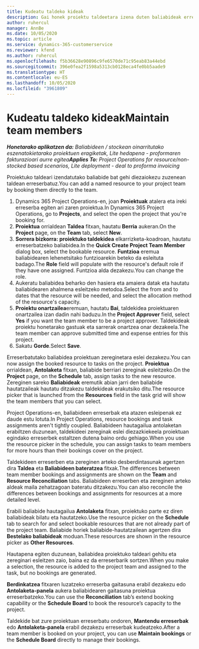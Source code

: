 ```yaml
---
title: Kudeatu taldeko kideak
description: Gai honek proiektu taldeetara izena duten baliabideak erreserbatzeko eta hauek zereginetara esleitzeko informazioa eskaintzen du .
author: ruhercul
manager: AnnBe
ms.date: 10/05/2020
ms.topic: article
ms.service: dynamics-365-customerservice
ms.reviewer: kfend
ms.author: ruhercul
ms.openlocfilehash: f5b36628e90896c9fe6570de71c95eab83a44ebd
ms.sourcegitcommit: 396e0fea2f1598a5313cb0128eca4fe0bb5aade9
ms.translationtype: HT
ms.contentlocale: eu-ES
ms.lasthandoff: 10/05/2020
ms.locfileid: "3961809"
---
```

# <a name="maintain-team-members"></a><span data-ttu-id="08362-103">Kudeatu taldeko kideak</span><span class="sxs-lookup"><span data-stu-id="08362-103">Maintain team members</span></span>

<span data-ttu-id="08362-104">_**Honetarako aplikatzen da:** Baliabideen / stockean oinarritutako eszenatokietarako proiektuen eragiketak, Lite hedapena - proformaren fakturazioari aurre egitea_</span><span class="sxs-lookup"><span data-stu-id="08362-104">_**Applies To:** Project Operations for resource/non-stocked based scenarios, Lite deployment - deal to proforma invoicing_</span></span>

<span data-ttu-id="08362-105">Proiektuko taldeari izendatutako baliabide bat gehi diezaiokezu zuzenean taldean erreserbatuz.</span><span class="sxs-lookup"><span data-stu-id="08362-105">You can add a named resource to your project team by booking them directly to the team.</span></span>

1. <span data-ttu-id="08362-106">Dynamics 365 Project Operations-en, joan **Proiektuak** atalera eta ireki erreserba egiten ari zaren proiektua.</span><span class="sxs-lookup"><span data-stu-id="08362-106">In Dynamics 365 Project Operations, go to **Projects**, and select the open the project that you're booking for.</span></span>
2. <span data-ttu-id="08362-107">**Proiektua** orrialdean **Taldea** fitxan, hautatu **Berria** aukeran.</span><span class="sxs-lookup"><span data-stu-id="08362-107">On the **Project** page, on the **Team** tab, select **New**.</span></span> 
3. <span data-ttu-id="08362-108">**Sorrera bizkorra: proiektuko taldekidea** elkarrizketa-koadroan, hautatu erreserbatzeko baliabidea.</span><span class="sxs-lookup"><span data-stu-id="08362-108">In the **Quick Create Project Team Member** dialog box, select the bookable resource.</span></span> <span data-ttu-id="08362-109">**Funtzioa** eremua baliabidearen lehenetsitako funtzioarekin beteko da esleituta badago.</span><span class="sxs-lookup"><span data-stu-id="08362-109">The **Role** field will populate with the resource's default role if they have one assigned.</span></span> <span data-ttu-id="08362-110">Funtzioa alda dezakezu.</span><span class="sxs-lookup"><span data-stu-id="08362-110">You can change the role.</span></span> 
4. <span data-ttu-id="08362-111">Aukeratu baliabidea beharko den hasiera eta amaiera datak eta hautatu baliabidearen ahalmena esleitzeko metodoa.</span><span class="sxs-lookup"><span data-stu-id="08362-111">Select the from and to dates that the resource will be needed, and select the allocation method of the resource's capacity.</span></span> 
5. <span data-ttu-id="08362-112">**Proiektu onartzailea**eremuan, hautatu **Bai**, taldekidea proiektuaren onartzailea izan dadin nahi baduzu.</span><span class="sxs-lookup"><span data-stu-id="08362-112">In the **Project Approver** field, select **Yes** if you want the team member to be a project approver.</span></span> <span data-ttu-id="08362-113">Taldekideak proiektu honetarako gastuak eta sarrerak onartzea onar dezakeela.</span><span class="sxs-lookup"><span data-stu-id="08362-113">The team member can approve submitted time and expense entries for this project.</span></span> 
6. <span data-ttu-id="08362-114">Sakatu **Gorde**.</span><span class="sxs-lookup"><span data-stu-id="08362-114">Select **Save**.</span></span>

<span data-ttu-id="08362-115">Erreserbatutako baliabidea proiektuan zereginetara eslei dezakezu.</span><span class="sxs-lookup"><span data-stu-id="08362-115">You can now assign the booked resource to tasks on the project.</span></span> <span data-ttu-id="08362-116">**Proiektua** orrialdean, **Antolaketa** fitxan, baliabide berriari zereginak esleitzeko.</span><span class="sxs-lookup"><span data-stu-id="08362-116">On the **Project** page, on the **Schedule** tab, assign tasks to the new resource.</span></span> <span data-ttu-id="08362-117">Zereginen sareko **Baliabideak** eremutik abian jarri den baliabide hautatzaileak hautatu ditzakezu taldekideak erakutsiko ditu.</span><span class="sxs-lookup"><span data-stu-id="08362-117">The resource picker that is launched from the **Resources** field in the task grid will show the team members that you can select.</span></span>


<span data-ttu-id="08362-118">Project Operations-en, baliabideen erreserbak eta atazen esleipenak ez daude estu lotuta.</span><span class="sxs-lookup"><span data-stu-id="08362-118">In Project Operations, resource bookings and task assignments aren't tightly coupled.</span></span> <span data-ttu-id="08362-119">Baliabideen hautagailua antolaketan erabiltzen duzunean, taldekideei zereginak eslei diezazkiekeela proiektuan egindako erreserbek estaltzen dutena baino ordu gehiago.</span><span class="sxs-lookup"><span data-stu-id="08362-119">When you use the resource picker in the schedule, you can assign tasks to team members for more hours than their bookings cover on the project.</span></span>

<span data-ttu-id="08362-120">Taldekideen erreserben eta zereginen arteko desberdintasunak agertzen dira **Taldea** eta **Baliabideen bateratzea** fitxak.</span><span class="sxs-lookup"><span data-stu-id="08362-120">The differences between team member bookings and assignments are shown on the **Team** and **Resource Reconciliation** tabs.</span></span> <span data-ttu-id="08362-121">Baliabideen erreserben eta zereginen arteko aldeak maila zehatzagoan bateratu ditzakezu.</span><span class="sxs-lookup"><span data-stu-id="08362-121">You can also reconcile the differences between bookings and assignments for resources at a more detailed level.</span></span>

<span data-ttu-id="08362-122">Erabili baliabide hautagailua **Antolaketa** fitxan, proiektuko parte ez diren baliabideak bilatu eta hautatzeko.</span><span class="sxs-lookup"><span data-stu-id="08362-122">Use the resource picker on the **Schedule** tab to search for and select bookable resources that are not already part of the project team.</span></span> <span data-ttu-id="08362-123">Baliabide horiek baliabide-hautatzailean agertzen dira **Bestelako baliabideak** moduan.</span><span class="sxs-lookup"><span data-stu-id="08362-123">These resources are shown in the resource picker as **Other Resources**.</span></span>

<span data-ttu-id="08362-124">Hautapena egiten duzunean, baliabidea proiektuko taldeari gehitu eta zereginari esleitzen zaio, baina ez da erreserbarik sortzen.</span><span class="sxs-lookup"><span data-stu-id="08362-124">When you make a selection, the resource is added to the project team and assigned to the task, but no bookings are generated.</span></span>

<span data-ttu-id="08362-125">**Berdinkatzea** fitxaren luzatzeko erreserba gaitasuna erabil dezakezu edo **Antolaketa-panela** aukera baliabidearen gaitasuna proiektua erreserbatzeko.</span><span class="sxs-lookup"><span data-stu-id="08362-125">You can use the **Reconciliation** tab’s extend booking capability or the **Schedule Board** to book the resource’s capacity to the project.</span></span>

<span data-ttu-id="08362-126">Taldekide bat zure proiektuan erreserbatu ondoren, **Mantendu erreserbak** edo **Antolaketa-panela** erabil dezakezu erreserbak kudeatzeko.</span><span class="sxs-lookup"><span data-stu-id="08362-126">After a team member is booked on your project, you can use **Maintain bookings** or the **Schedule Board** directly to manage their bookings.</span></span>
